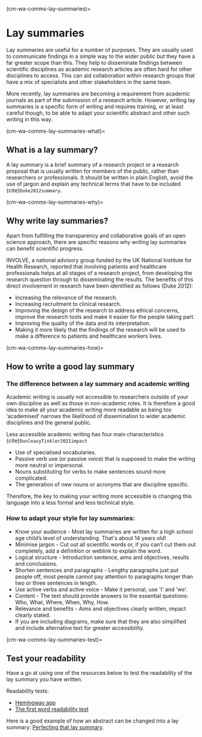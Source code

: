 (cm-wa-comms-lay-summaries)=

# Lay summaries

Lay summaries are useful for a number of purposes. 
They are usually used to communicate findings in a simple way to the wider public but they have a far greater scope than this. 
They help to disseminate findings between scientific disciplines as academic research articles are often hard for other disciplines to access.
This can aid collaboration within research groups that have a mix of specialists and other stakeholders in the same team. 

More recently, lay summaries are becoming a requirement from academic journals as part of the submission of a research article. 
However, writing lay summaries is a specific form of writing and requires training, or at least careful though, to be able to adapt your scientific abstract and other such writing in this way.

(cm-wa-comms-lay-summaries-what)=
## What is a lay summary?

A lay summary is a brief summary of a research project or a research proposal that is usually written for members of the public, rather than researchers or professionals. 
It should be written in plain English, avoid the use of jargon and explain any technical terms that have to be included {cite}`Duke2012summary`.

(cm-wa-comms-lay-summaries-why)=
## Why write lay summaries?

Apart from fulfilling the transparency and collaborative goals of an open science approach, there are specific reasons why writing lay summaries can benefit scientific progress.

INVOLVE, a national advisory group funded by the UK National Institute for Health Research, reported that involving patients and healthcare professionals helps at all stages of a research project, from developing the research question through to disseminating the results. The benefits of this direct involvement in research have been identified as follows (Duke 2012):
* Increasing the relevance of the research.
* Increasing recruitment to clinical research.
* Improving the design of the research to address ethical concerns, improve the research tools and make it easier for the people taking part.
* Improving the quality of the data and its interpretation.
* Making it more likely that the findings of the research will be used to make a difference to patients and healthcare workers lives.

(cm-wa-comms-lay-summaries-how)=
## How to write a good lay summary

### The difference between a lay summary and academic writing
Academic writing is usually not accessible to researchers outside of your own discipline as well as those in non-academic roles. It is therefore a good idea to make all your academic writing more readable as being too ‘academised’ narrows the likelihood of dissemination to wider academic disciplines and the general public. 

Less accessible academic writing has four main characteristics {cite}`DunleavyTinkler2021impact`
* Use of specialised vocabularies.
* Passive verb use (or passive voice) that is supposed to make the writing more neutral or impersonal.
* Nouns substituting for verbs to make sentences sound more complicated.
* The generation of new nouns or acronyms that are discipline specific. 

Therefore, the key to making your writing more accessible is changing this language into a less formal and less technical style. 

### How to adapt your style for lay summaries:
* Know your audience - Most lay summaries are written for a high school age child’s level of understanding. That's about 14 years old!
* Minimise jargon - Cut out all scientific words or, if you can’t cut them out completely, add a definition or weblink to explain the word.
* Logical structure - Introduction sentence, aims and objectives, results and conclusions.
* Shorten sentences and paragraphs - Lengthy paragraphs just put people off, most people cannot pay attention to paragraphs longer than two or three sentences in length. 
* Use active verbs and active voice - Make it personal, use 'I' and 'we'.
* Content - The text should provide answers to the essential questions: Who, What, Where, When, Why, How.
* Relevance and benefits - Aims and objectives clearly written, impact clearly stated.
* If you are including diagrams, make sure that they are also simplified and include alternative text for greater accessibility.

(cm-wa-comms-lay-summaries-test)=
## Test your readability

Have a go at using one of the resources below to test the readability of the lay summary you have written.

Readability tests:
* [Hemingway app](http://www.hemingwayapp.com/)
* [The first word readability test](http://thefirstword.co.uk/readabilitytest/)

Here is a good example of how an abstract can be changed into a lay summary: [Perfecting that lay summary](https://bitesizebio.com/10871/perfecting-that-lay-summary/).

